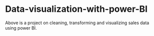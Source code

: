 # Data-visualization-with-power-BI
Above is a project on cleaning, transforming and visualizing sales data using power BI.
